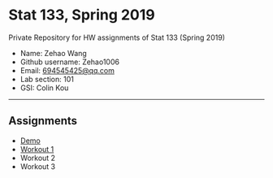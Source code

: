 # Stat 133, Spring 2019

Private Repository for HW assignments of Stat 133 (Spring 2019)

- Name: Zehao Wang
- Github username: Zehao1006
- Email: [694545425@qq.com](694545425@qq.com)
- Lab section: 101
- GSI: Colin Kou

-----

## Assignments

- [Demo](demo)
- [Workout 1](workout1)
- Workout 2
- Workout 3


